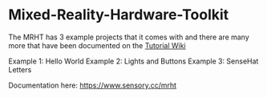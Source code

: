 # Mixed-Reality-Hardware-Toolkit

The MRHT has 3 example projects that it comes with and there are many more that have been documented on the <a href="https://github.com/Sensorycc/Mixed-Reality-Hardware-Toolkit/wiki">Tutorial Wiki</a>

Example 1: Hello World
Example 2: Lights and Buttons
Example 3: SenseHat Letters

Documentation here: https://www.sensory.cc/mrht
